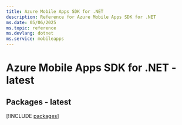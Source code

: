 ```yaml
---
title: Azure Mobile Apps SDK for .NET
description: Reference for Azure Mobile Apps SDK for .NET
ms.date: 05/06/2025
ms.topic: reference
ms.devlang: dotnet
ms.service: mobileapps
---
```

# Azure Mobile Apps SDK for .NET - latest
## Packages - latest
[!INCLUDE [packages](mobile-apps-index.md)]